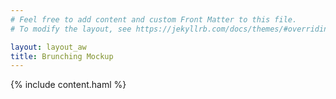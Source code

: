 ```yaml
---
# Feel free to add content and custom Front Matter to this file.
# To modify the layout, see https://jekyllrb.com/docs/themes/#overriding-theme-defaults

layout: layout_aw
title: Brunching Mockup
---
```



{% include content.haml %}
